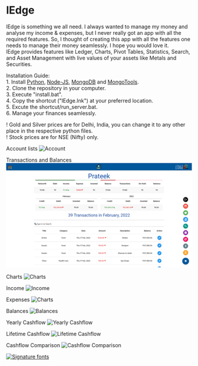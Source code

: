 # lEdge
lEdge is something we all need. I always wanted to manage my money and analyse my income & expenses, but I never really got an app with all the required features. So, I thought of creating this app with all the features one needs to manage their money seamlessly. I hope you would love it.
<br/>lEdge provides features like Ledger, Charts, Pivot Tables, Statistics, Search, and Asset Management with live values of your assets like Metals and Securities.

Installation Guide: <br/>
        1. Install [Python](https://www.python.org/downloads/), [Node-JS](https://nodejs.org/en/download/), [MongoDB](https://www.mongodb.com/try/download/community) and [MongoTools](https://www.mongodb.com/try/download/database-tools).<br/>
        2. Clone the repository in your computer.<br/>
        3. Execute "install.bat".<br/>
        4. Copy the shortcut ("lEdge.lnk") at your preferred location.<br/>
        5. Excute the shortcut/run_server.bat.<br/>
        6. Manage your finances seamlessly.

! Gold and Silver prices are for Delhi, India, you can change it to any other place in the respective python files.<br/>
! Stock prices are for NSE (Nifty) only.<br/>


        

Account lists
![Account](screenshots/Account.png)

Transactions and Balances
![Ledger](screenshots/Ledger.png)

Charts
![Charts](screenshots/charts.png)

Income
![Income](screenshots/income.png)

Expenses
![Charts](screenshots/expenses.png)

Balances
![Balances](screenshots/balances.png)

Yearly Cashflow
![Yearly Cashflow](screenshots/cashflowyearly.png)

Lifetime Cashflow
![Lifetime Cashflow](screenshots/cashflowlt.png)

Cashflow Comparison
![Cashflow Comparison](screenshots/cashflow.png)

[![Signature fonts](https://see.fontimg.com/api/renderfont4/mOBm/eyJyIjoiZnMiLCJoIjo2MSwidyI6MTI1MCwiZnMiOjQ5LCJmZ2MiOiIjMDAwMDAwIiwiYmdjIjoiI0ZGRkZGRiIsInQiOjF9/UHJhdGVla0R1YmV5/autograf-personal-use-only.png)](https://www.fontspace.com/category/signature)